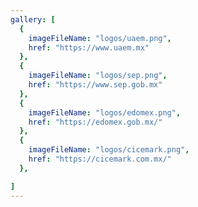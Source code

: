 ```yaml
---
gallery: [
  {
    imageFileName: "logos/uaem.png",
    href: "https://www.uaem.mx"
  },
  {
    imageFileName: "logos/sep.png",
    href: "https://www.sep.gob.mx"
  },
  {
    imageFileName: "logos/edomex.png",
    href: "https://edomex.gob.mx/"
  },
  {
    imageFileName: "logos/cicemark.png",
    href: "https://cicemark.com.mx/"
  },

]
---
```

